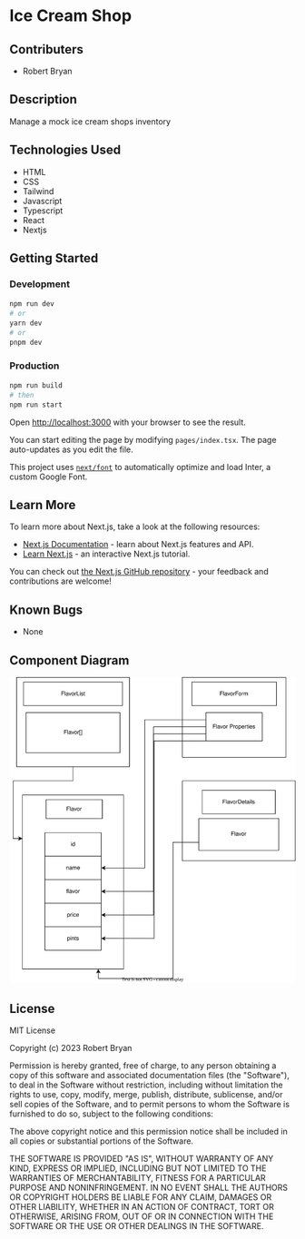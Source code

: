 # Ice Cream Shop

## Contributers
* Robert Bryan

## Description
Manage a mock ice cream shops inventory

## Technologies Used
* HTML
* CSS
* Tailwind
* Javascript
* Typescript
* React
* Nextjs

## Getting Started

### Development

```bash
npm run dev
# or
yarn dev
# or
pnpm dev
```

### Production

```bash
npm run build
# then
npm run start
```

Open [http://localhost:3000](http://localhost:3000) with your browser to see the result.

You can start editing the page by modifying `pages/index.tsx`. The page auto-updates as you edit the file.

This project uses [`next/font`](https://nextjs.org/docs/basic-features/font-optimization) to automatically optimize and load Inter, a custom Google Font.

## Learn More

To learn more about Next.js, take a look at the following resources:

- [Next.js Documentation](https://nextjs.org/docs) - learn about Next.js features and API.
- [Learn Next.js](https://nextjs.org/learn) - an interactive Next.js tutorial.

You can check out [the Next.js GitHub repository](https://github.com/vercel/next.js/) - your feedback and contributions are welcome!

## Known Bugs
* None

## Component Diagram
![Component Diagram](https://raw.githubusercontent.com/robbryandev/IceCreamShop/9ad8a3dc5dc2bc5021d99bd73dabee3c1a6937b3/ComponentDiagram.svg)

## License

MIT License

Copyright (c) 2023 Robert Bryan

Permission is hereby granted, free of charge, to any person obtaining a copy of this software and associated documentation files (the "Software"), to deal in the Software without restriction, including without limitation the rights to use, copy, modify, merge, publish, distribute, sublicense, and/or sell copies of the Software, and to permit persons to whom the Software is furnished to do so, subject to the following conditions:

The above copyright notice and this permission notice shall be included in all copies or substantial portions of the Software.

THE SOFTWARE IS PROVIDED "AS IS", WITHOUT WARRANTY OF ANY KIND, EXPRESS OR IMPLIED, INCLUDING BUT NOT LIMITED TO THE WARRANTIES OF MERCHANTABILITY, FITNESS FOR A PARTICULAR PURPOSE AND NONINFRINGEMENT. IN NO EVENT SHALL THE AUTHORS OR COPYRIGHT HOLDERS BE LIABLE FOR ANY CLAIM, DAMAGES OR OTHER LIABILITY, WHETHER IN AN ACTION OF CONTRACT, TORT OR OTHERWISE, ARISING FROM, OUT OF OR IN CONNECTION WITH THE SOFTWARE OR THE USE OR OTHER DEALINGS IN THE SOFTWARE.